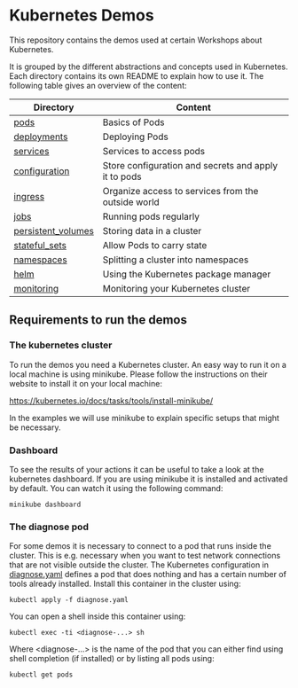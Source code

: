 # Kubernetes Demos 

This repository contains the demos used at certain Workshops about Kubernetes.

It is grouped by the different abstractions and concepts used in Kubernetes.
Each directory contains its own README to explain how to use it. 
The following table gives an overview of the content: 

| Directory                                                                    | Content                                               |
| ---------------------------------------------------------------------------- | ----------------------------------------------------- |
| [pods](pods/README.md)                                                       | Basics of Pods                                        |
| [deployments](deployments/README.md)                                         | Deploying Pods                                        |
| [services](services/README.md)                                               | Services to access pods                               |
| [configuration](configuration/README.md)                                     | Store configuration and secrets and apply it to pods  |
| [ingress](ingress/README.md)                                                 | Organize access to services from the outside world    |
| [jobs](jobs/README.md)                                                       | Running pods regularly                                |
| [persistent_volumes](persistent_volumes/README.md)                           | Storing data in a cluster                             |
| [stateful_sets](stateful_sets/README.md)                                     | Allow Pods to carry state                             |
| [namespaces](namespaces/README.md) | Splitting a cluster into namespaces |
| [helm](helm/README.md) | Using the Kubernetes package manager |
| [monitoring](monitoring/README.md) | Monitoring your Kubernetes cluster |

## Requirements to run the demos

### The kubernetes cluster

To run the demos you need a Kubernetes cluster. An easy way to run it on a local machine is
using minikube. Please follow the instructions on their website to install it on your local machine:

https://kubernetes.io/docs/tasks/tools/install-minikube/

In the examples we will use minikube to explain specific setups that might be necessary.

### Dashboard

To see the results of your actions it can be useful to take a look at the kubernetes dashboard. If you are using minikube
it is installed and activated by default. You can watch it using the following command:

```
minikube dashboard
``` 

### The diagnose pod

For some demos it is necessary to connect to a pod that runs inside the cluster. This is e.g. necessary when you want to test network connections that are not visible outside the cluster. The Kubernetes configuration in [diagnose.yaml](diagnose.yaml) defines a pod that does nothing and has a certain number of tools already installed. Install this container in the cluster using:

```
kubectl apply -f diagnose.yaml
```

You can open a shell inside this container using:

```
kubectl exec -ti <diagnose-...> sh
```

Where <diagnose-...> is the name of the pod that you can either find using shell completion (if installed) or by listing all pods using:

```
kubectl get pods
```
